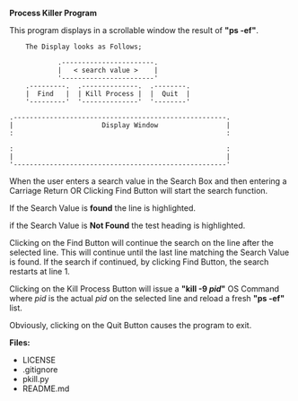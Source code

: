 **Process Killer Program**

This program displays in a scrollable window the result of **"ps -ef"**.

        The Display looks as Follows;

```                   Search Box
            .-----------------------.
            |   < search value >    |
            '-----------------------'  
    .---------.  .--------------.  .--------.
    |  Find   |  | Kill Process |  |  Quit  |
    '---------'  '--------------'  '--------'

.-----------------------------------------------------.
|                      Display Window                 |
:                                                     :

:                                                     :
|                                                     |
'-----------------------------------------------------'
```

When the user enters a search value in the Search Box and
then entering a Carriage Return OR Clicking Find Button 
will start the search function.

If the Search Value is **found** the line is highlighted.

if the Search Value is **Not Found** the test heading is highlighted.

Clicking on the Find Button will continue the search on the
line after the selected line. This will continue until
the last line matching the Search Value is found. If the search
if continued, by clicking Find Button, the search restarts at line 1.

Clicking on the Kill Process Button will issue a **"kill -9 *pid*"** 
OS Command where *pid* is the actual *pid* on the selected line 
and reload a fresh **"ps -ef"** list.

Obviously, clicking on the Quit Button causes the program to exit.

**Files:**

  * LICENSE
  * .gitignore
  * pkill.py
  * README.md

